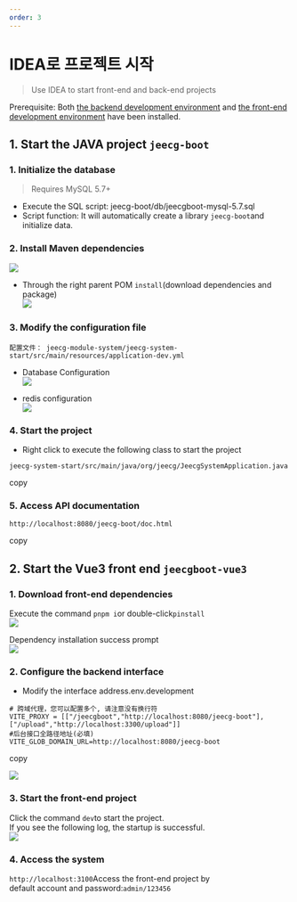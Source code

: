 ```yaml
---
order: 3
---
```


# IDEA로 프로젝트 시작

> Use IDEA to start front-end and back-end projects

Prerequisite: Both [the backend development environment](../tools.html) and [the front-end development environment](https://help.jeecg.com/setup/dev.html) have been installed.

## 1. Start the JAVA project `jeecg-boot`

### 1. Initialize the database

> Requires MySQL 5.7+

- Execute the SQL script: jeecg-boot/db/jeecgboot-mysql-5.7.sql
- Script function: It will automatically create a library `jeecg-boot`and initialize data.

### 2. Install Maven dependencies

![](/images/screenshot_1660705757419.png)

- Through the right parent POM `install`(download dependencies and package)  
  ![](/images/6c0c4bb762fbb32eb53a509ee47ffc38ea24eeaae0a661faa1ad85f72826675f.png)

### 3. Modify the configuration file

`配置文件： jeecg-module-system/jeecg-system-start/src/main/resources/application-dev.yml`

- Database Configuration  
  ![](/images/d078ba3c957cedb8674364ccf5c93b1e550e21cda2d29c4fa74ef1c2da4963ab.png)

- redis configuration  
  ![](/images/f33948ec049d4c0769b2b94c6c20c5bdd408b425642f69862dd210009d90f34d.png)

### 4. Start the project

- Right click to execute the following class to start the project

```
jeecg-system-start/src/main/java/org/jeecg/JeecgSystemApplication.java
```

copy

### 5. Access API documentation

```
http://localhost:8080/jeecg-boot/doc.html
```

copy

## 2. Start the Vue3 front end `jeecgboot-vue3`

### 1. Download front-end dependencies

Execute the command `pnpm i`or double-click`pinstall`  
![](/images/50ba1fb5d70d967ac6ade065b9ddc5c1e6d94ea97a0228b458ee09cee2128e00.png)

Dependency installation success prompt  
![](/images/67eaa2056f0e5e9bf51fa09ba0dcc264456477cfa6e37562b28919e959b95cd9.png)

### 2. Configure the backend interface

- Modify the interface address.env.development

```
# 跨域代理，您可以配置多个, 请注意没有换行符
VITE_PROXY = [["/jeecgboot","http://localhost:8080/jeecg-boot"],["/upload","http://localhost:3300/upload"]]
#后台接口全路径地址(必填)
VITE_GLOB_DOMAIN_URL=http://localhost:8080/jeecg-boot
```

copy

![](/images/image_1681394569874.png)

### 3. Start the front-end project

Click the command `dev`to start the project.  
If you see the following log, the startup is successful.  
![](/images/a6404918141e36c5f3d0942b081b99beb0d636f88bb171b40d8b241a5d8e30b8.png)

### 4. Access the system

`http://localhost:3100`Access the front-end project by  
default account and password:`admin/123456`
